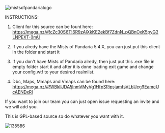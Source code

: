 ![mistsofpandarialogo](https://cloud.githubusercontent.com/assets/812439/18619016/c10a0e20-7dfa-11e6-92c3-0f0dc1f1be75.png)


 INSTRUCTIONS:
 
1) Client for this source can be fount here: https://mega.nz/#!cZc30S6T!6R9zAlXkKE2ekBf7ZdnN_pQBnOxK5pyG3LNPEXT-0mU

2) If you alredy have the Mists of Pandaria 5.4.X, you can just put this client in the folder and start it

3) If you don't have Mists of Pandaria alredy, then just put this .exe file in empty folder start it and
   after it is done loading exit game and change your config.wtf to your desired realmlist.
   
4) Dbc, Maps, Mmaps and Vmaps can be found here: https://mega.nz/#!WBkllJDA!jInmVMyVg1HfpSRipsjamfsVLbUcg9EamcUcAENDxRI


If you want to join our team you can just open issue requesting an invite and we will add you.

This is GPL-based source so do whatever you want with it.


![135586](https://cloud.githubusercontent.com/assets/812439/18683371/a4ef8858-7f78-11e6-83a7-0fb3302f1314.jpg)

